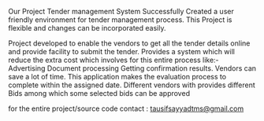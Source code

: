Our Project Tender management System Successfully Created a user friendly environment for tender management process. This Project is flexible and changes can be incorporated easily.

Project developed to enable the vendors to get all the tender details online and provide facility to submit the tender.
Provides a system which will reduce the extra cost which involves for this entire process like:-
Advertising
Document processing
Getting confirmation results.
Vendors can save a lot of time. This application makes the evaluation process to complete within the assigned date.
Different vendors with provides different Bids among which some selected bids can be approved

for the entire project/source code contact : tausifsayyadtms@gmail.com
